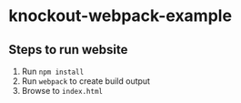 # knockout-webpack-example

## Steps to run website
1. Run `npm install`
2. Run `webpack` to create build output
3. Browse to `index.html`